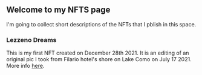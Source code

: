 ## Welcome to my NFTS page

I'm going to collect short descriptions of the NFTs that I pblish in this space.

### Lezzeno Dreams
This is my first NFT created on December 28th 2021. It is an editing of an original pic I took from Filario hotel's shore on Lake Como on July 17 2021.
More info [here](https://github.com/carlotorniai/NFTs/lezzeno_dreams.md).

